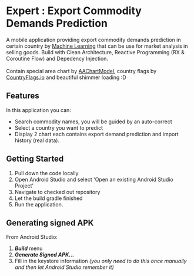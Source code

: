 # Expert : Export Commodity Demands Prediction
A mobile application providing export commodity demands prediction in certain country by <a href="https://github.com/rahilwisdom/Projects">Machine Learning</a> that can be use for market analysis in selling goods. Build with Clean Architecture, Reactive Programming (RX &amp; Coroutine Flow) and Depedency Injection. <br><br>Contain special area chart by <a href="https://github.com/AAChartModel/AAChartCore-Kotlin">AAChartModel</a>, country flags by <a href="https://www.countryflags.io/">CountryFlags.io</a> and beautiful shimmer loading :D

## Features
In this application you can:
* Search commodity names, you will be guided by an auto-correct
* Select a country you want to predict
* Display 2 chart each contains export demand prediction and import history (real data).

## Getting Started
1.  Pull down the code locally
2.  Open Android Studio and select 'Open an existing Android Studio Project'
3.  Navigate to checked out repository
4.  Let the build gradle finished
5.  Run the application.

## Generating signed APK
From Android Studio:
1. ***Build*** menu
2. ***Generate Signed APK...***
3. Fill in the keystore information *(you only need to do this once manually and then let Android Studio remember it)*
